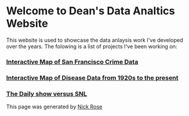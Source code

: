 # Welcome to Dean's Data Analtics Website
This website is used to showcase the data anlaysis work I've developed over the years. The folowing is a list of projects I've been working on: 


### [Interactive Map of San Francisco Crime Data](https://nab2000.shinyapps.io/sf_crime_gis) 

### [Interactive Map of Disease Data from 1920s to the present](https://nab2000.shinyapps.io/disease_map/)

### [The Daily show versus SNL](https://nab2000.github.io/DSvSNL.html)

This page was generated by [Nick Rose](mailto:nick.dean.rose@gmail.com)
